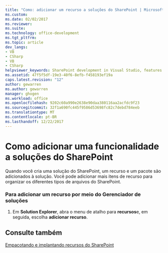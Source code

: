 ```yaml
---
title: "Como: adicionar um recurso a soluções do SharePoint | Microsoft Docs"
ms.custom: 
ms.date: 02/02/2017
ms.reviewer: 
ms.suite: 
ms.technology: office-development
ms.tgt_pltfrm: 
ms.topic: article
dev_langs:
- VB
- CSharp
- VB
- CSharp
helpviewer_keywords: SharePoint development in Visual Studio, features
ms.assetid: 47f5f5df-19e3-40f6-8efb-f458193ef19a
caps.latest.revision: "12"
author: gewarren
ms.author: gewarren
manager: ghogen
ms.workload: office
ms.openlocfilehash: 9202c60a990e2638e90daa380116aa2acfdc9f23
ms.sourcegitcommit: 32f1a690fc445f9586d53698fc82c7debd784eeb
ms.translationtype: MT
ms.contentlocale: pt-BR
ms.lasthandoff: 12/22/2017
---
```

# <a name="how-to-add-a-feature-to-sharepoint-solutions"></a>Como adicionar uma funcionalidade a soluções do SharePoint
  Quando você cria uma solução do SharePoint, um recurso e um pacote são adicionados à solução. Você pode adicionar mais itens de recurso para organizar os diferentes tipos de arquivos do SharePoint.  
  
### <a name="to-add-a-feature-through-solution-explorer"></a>Para adicionar um recurso por meio do Gerenciador de soluções  
  
1.  Em **Solution Explorer**, abra o menu de atalho para **recursos**e, em seguida, escolha **adicionar recurso**.  
  
## <a name="see-also"></a>Consulte também  
 [Empacotando e implantando recursos do SharePoint](../sharepoint/packaging-and-deploying-sharepoint-solutions.md)  
  
  